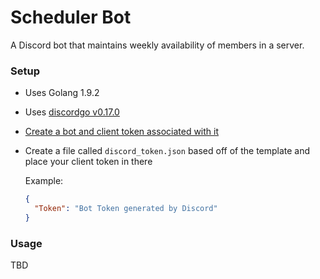 Scheduler Bot
==============

A Discord bot that maintains weekly availability of members in a server.

### Setup

- Uses Golang 1.9.2
- Uses [discordgo v0.17.0](https://github.com/bwmarrin/discordgo)
- [Create a bot and client token associated with it](https://github.com/reactiflux/discord-irc/wiki/Creating-a-discord-bot-&-getting-a-token)
- Create a file called `discord_token.json` based off of the template and place your client token in there

    Example:
    
    ```json
    {
      "Token": "Bot Token generated by Discord"
    }
    ```

### Usage

TBD